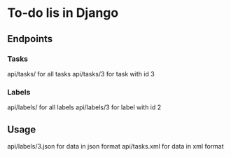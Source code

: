 # To-do lis in Django

## Endpoints

### Tasks

api/tasks/ for all tasks
api/tasks/3 for task with id 3

### Labels

api/labels/ for all labels
api/labels/3 for label with id 2

## Usage

api/labels/3.json for data in json format
api/tasks.xml for data in xml format
